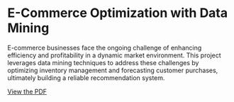 # E-Commerce Optimization with Data Mining

E-commerce businesses face the ongoing challenge of enhancing efficiency and profitability in a dynamic market environment. This project leverages data mining techniques to address these challenges by optimizing inventory management and forecasting customer purchases, ultimately building a reliable recommendation system.

[View the PDF]([https://github.com/gjairath/optimizing_ecommerce/main/gjairath_optimizing_ecommerce.pdf])
